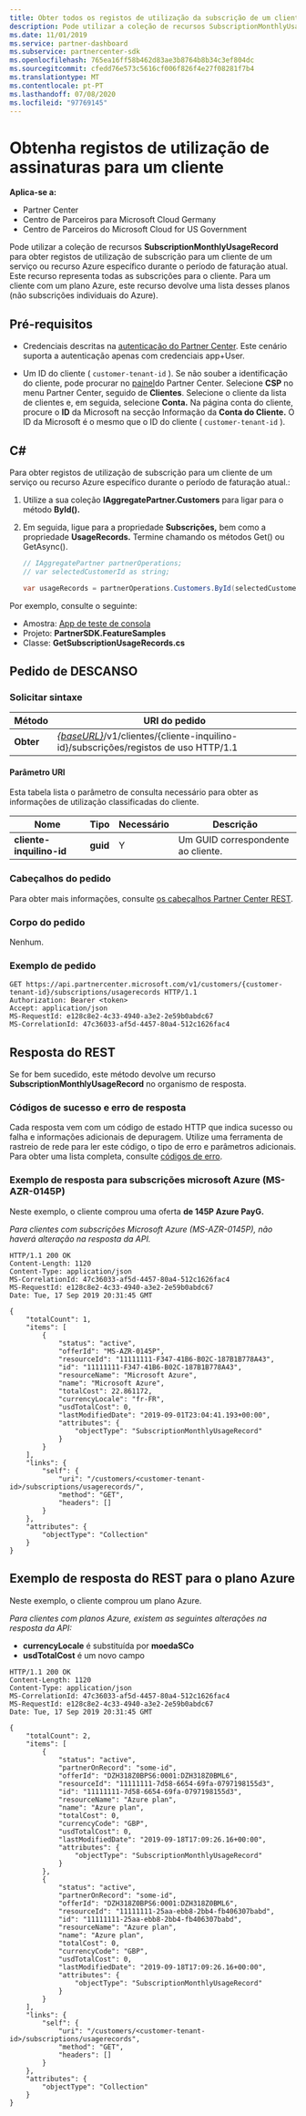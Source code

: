 ```yaml
---
title: Obter todos os registos de utilização da subscrição de um cliente
description: Pode utilizar a coleção de recursos SubscriptionMonthlyUsageRecord para obter registos de utilização de subscrição para um cliente de um serviço ou recurso Azure específico durante o período de faturação atual.
ms.date: 11/01/2019
ms.service: partner-dashboard
ms.subservice: partnercenter-sdk
ms.openlocfilehash: 765ea16ff58b462d83ae3b8764b8b34c3ef804dc
ms.sourcegitcommit: cfedd76e573c5616cf006f826f4e27f08281f7b4
ms.translationtype: MT
ms.contentlocale: pt-PT
ms.lasthandoff: 07/08/2020
ms.locfileid: "97769145"
---
```

# <a name="get-subscription-usage-records-for-a-customer"></a>Obtenha registos de utilização de assinaturas para um cliente

**Aplica-se a:**

- Partner Center
- Centro de Parceiros para Microsoft Cloud Germany
- Centro de Parceiros do Microsoft Cloud for US Government

Pode utilizar a coleção de recursos **SubscriptionMonthlyUsageRecord** para obter registos de utilização de subscrição para um cliente de um serviço ou recurso Azure específico durante o período de faturação atual. Este recurso representa todas as subscrições para o cliente. Para um cliente com um plano Azure, este recurso devolve uma lista desses planos (não subscrições individuais do Azure).

## <a name="prerequisites"></a>Pré-requisitos

- Credenciais descritas na [autenticação do Partner Center](partner-center-authentication.md). Este cenário suporta a autenticação apenas com credenciais app+User.

- Um ID do cliente ( `customer-tenant-id` ). Se não souber a identificação do cliente, pode procurar no [painel](https://partner.microsoft.com/dashboard)do Partner Center. Selecione **CSP** no menu Partner Center, seguido de **Clientes**. Selecione o cliente da lista de clientes e, em seguida, selecione **Conta.** Na página conta do cliente, procure o **ID** da Microsoft na secção Informação da **Conta do Cliente.** O ID da Microsoft é o mesmo que o ID do cliente ( `customer-tenant-id` ).

## <a name="c"></a>C\#

Para obter registos de utilização de subscrição para um cliente de um serviço ou recurso Azure específico durante o período de faturação atual.:

1. Utilize a sua coleção **IAggregatePartner.Customers** para ligar para o método **ById().**

2. Em seguida, ligue para a propriedade **Subscrições,** bem como a propriedade **UsageRecords.** Termine chamando os métodos Get() ou GetAsync().

    ``` csharp
    // IAggregatePartner partnerOperations;
    // var selectedCustomerId as string;

    var usageRecords = partnerOperations.Customers.ById(selectedCustomerId).Subscriptions.UsageRecords.Get();
    ```

Por exemplo, consulte o seguinte:

- Amostra: [App de teste de consola](console-test-app.md)
- Projeto: **PartnerSDK.FeatureSamples**
- Classe: **GetSubscriptionUsageRecords.cs**

## <a name="rest-request"></a>Pedido de DESCANSO

### <a name="request-syntax"></a>Solicitar sintaxe

| Método  | URI do pedido                                                                                                      |
|---------|------------------------------------------------------------------------------------------------------------------|
| **Obter** | [*{baseURL}*](partner-center-rest-urls.md)/v1/clientes/{cliente-inquilino-id}/subscrições/registos de uso HTTP/1.1 |

#### <a name="uri-parameter"></a>Parâmetro URI

Esta tabela lista o parâmetro de consulta necessário para obter as informações de utilização classificadas do cliente.

| Nome                   | Tipo     | Necessário | Descrição                           |
|------------------------|----------|----------|---------------------------------------|
| **cliente-inquilino-id** | **guid** | Y        | Um GUID correspondente ao cliente. |

### <a name="request-headers"></a>Cabeçalhos do pedido

Para obter mais informações, consulte [os cabeçalhos Partner Center REST](headers.md).

### <a name="request-body"></a>Corpo do pedido

Nenhum.

### <a name="request-example"></a>Exemplo de pedido

```http
GET https://api.partnercenter.microsoft.com/v1/customers/{customer-tenant-id}/subscriptions/usagerecords HTTP/1.1
Authorization: Bearer <token>
Accept: application/json
MS-RequestId: e128c8e2-4c33-4940-a3e2-2e59b0abdc67
MS-CorrelationId: 47c36033-af5d-4457-80a4-512c1626fac4
```

## <a name="rest-response"></a>Resposta do REST

Se for bem sucedido, este método devolve um recurso **SubscriptionMonthlyUsageRecord** no organismo de resposta.

### <a name="response-success-and-error-codes"></a>Códigos de sucesso e erro de resposta

Cada resposta vem com um código de estado HTTP que indica sucesso ou falha e informações adicionais de depuragem. Utilize uma ferramenta de rastreio de rede para ler este código, o tipo de erro e parâmetros adicionais. Para obter uma lista completa, consulte [códigos de erro](error-codes.md).

### <a name="response-example-for-microsoft-azure-ms-azr-0145p-subscriptions"></a>Exemplo de resposta para subscrições microsoft Azure (MS-AZR-0145P)

Neste exemplo, o cliente comprou uma oferta **de 145P Azure PayG.**

*Para clientes com subscrições Microsoft Azure (MS-AZR-0145P), não haverá alteração na resposta da API.*

```http
HTTP/1.1 200 OK
Content-Length: 1120
Content-Type: application/json
MS-CorrelationId: 47c36033-af5d-4457-80a4-512c1626fac4
MS-RequestId: e128c8e2-4c33-4940-a3e2-2e59b0abdc67
Date: Tue, 17 Sep 2019 20:31:45 GMT

{
    "totalCount": 1,
    "items": [
        {
            "status": "active",
            "offerId": "MS-AZR-0145P",
            "resourceId": "11111111-F347-41B6-B02C-187B1B778A43",
            "id": "11111111-F347-41B6-B02C-187B1B778A43",
            "resourceName": "Microsoft Azure",
            "name": "Microsoft Azure",
            "totalCost": 22.861172,
            "currencyLocale": "fr-FR",
            "usdTotalCost": 0,
            "lastModifiedDate": "2019-09-01T23:04:41.193+00:00",
            "attributes": {
                "objectType": "SubscriptionMonthlyUsageRecord"
            }
        }
    ],
    "links": {
        "self": {
            "uri": "/customers/<customer-tenant-id>/subscriptions/usagerecords/",
            "method": "GET",
            "headers": []
        }
    },
    "attributes": {
        "objectType": "Collection"
    }
}
```

## <a name="rest-response-example-for-azure-plan"></a>Exemplo de resposta do REST para o plano Azure

Neste exemplo, o cliente comprou um plano Azure.

*Para clientes com planos Azure, existem as seguintes alterações na resposta da API:*

- **currencyLocale** é substituída por **moedaSCo**
- **usdTotalCost** é um novo campo

```http
HTTP/1.1 200 OK
Content-Length: 1120
Content-Type: application/json
MS-CorrelationId: 47c36033-af5d-4457-80a4-512c1626fac4
MS-RequestId: e128c8e2-4c33-4940-a3e2-2e59b0abdc67
Date: Tue, 17 Sep 2019 20:31:45 GMT

{
    "totalCount": 2,
    "items": [
        {
            "status": "active",
            "partnerOnRecord": "some-id",
            "offerId": "DZH318Z0BPS6:0001:DZH318Z0BML6",
            "resourceId": "11111111-7d58-6654-69fa-0797198155d3",
            "id": "11111111-7d58-6654-69fa-0797198155d3",
            "resourceName": "Azure plan",
            "name": "Azure plan",
            "totalCost": 0,
            "currencyCode": "GBP",
            "usdTotalCost": 0,
            "lastModifiedDate": "2019-09-18T17:09:26.16+00:00",
            "attributes": {
                "objectType": "SubscriptionMonthlyUsageRecord"
            }
        },
        {
            "status": "active",
            "partnerOnRecord": "some-id",
            "offerId": "DZH318Z0BPS6:0001:DZH318Z0BML6",
            "resourceId": "11111111-25aa-ebb8-2bb4-fb406307babd",
            "id": "11111111-25aa-ebb8-2bb4-fb406307babd",
            "resourceName": "Azure plan",
            "name": "Azure plan",
            "totalCost": 0,
            "currencyCode": "GBP",
            "usdTotalCost": 0,
            "lastModifiedDate": "2019-09-18T17:09:26.16+00:00",
            "attributes": {
                "objectType": "SubscriptionMonthlyUsageRecord"
            }
        }
    ],
    "links": {
        "self": {
            "uri": "/customers/<customer-tenant-id>/subscriptions/usagerecords",
            "method": "GET",
            "headers": []
        }
    },
    "attributes": {
        "objectType": "Collection"
    }
}
```
